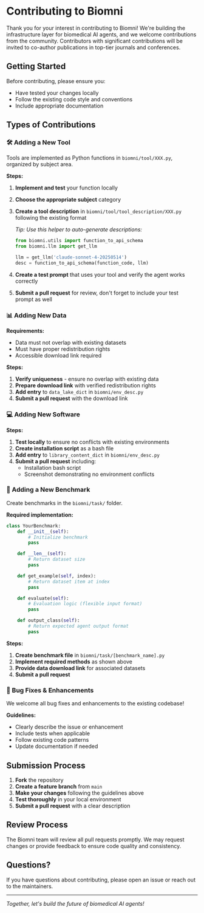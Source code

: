 # Contributing to Biomni

Thank you for your interest in contributing to Biomni! We're building the infrastructure layer for biomedical AI agents, and we welcome contributions from the community. Contributors with significant contributions will be invited to co-author publications in top-tier journals and conferences.

## Getting Started

Before contributing, please ensure you:
- Have tested your changes locally
- Follow the existing code style and conventions
- Include appropriate documentation

## Types of Contributions

### 🛠️ Adding a New Tool

Tools are implemented as Python functions in `biomni/tool/XXX.py`, organized by subject area.

**Steps:**
1. **Implement and test** your function locally
2. **Choose the appropriate subject** category
3. **Create a tool description** in `biomni/tool/tool_description/XXX.py` following the existing format

   *Tip: Use this helper to auto-generate descriptions:*
   ```python
   from biomni.utils import function_to_api_schema
   from biomni.llm import get_llm

   llm = get_llm('claude-sonnet-4-20250514')
   desc = function_to_api_schema(function_code, llm)
   ```

4. **Create a test prompt** that uses your tool and verify the agent works correctly
5. **Submit a pull request** for review, don't forget to include your test prompt as well

### 📊 Adding New Data

**Requirements:**
- Data must not overlap with existing datasets
- Must have proper redistribution rights
- Accessible download link required

**Steps:**
1. **Verify uniqueness** - ensure no overlap with existing data
2. **Prepare download link** with verified redistribution rights
3. **Add entry** to `data_lake_dict` in `biomni/env_desc.py`
4. **Submit a pull request** with the download link

### 💻 Adding New Software

**Steps:**
1. **Test locally** to ensure no conflicts with existing environments
2. **Create installation script** as a bash file
3. **Add entry** to `library_content_dict` in `biomni/env_desc.py`
4. **Submit a pull request** including:
   - Installation bash script
   - Screenshot demonstrating no environment conflicts

### 🎯 Adding a New Benchmark

Create benchmarks in the `biomni/task/` folder.

**Required implementation:**
```python
class YourBenchmark:
    def __init__(self):
        # Initialize benchmark
        pass

    def __len__(self):
        # Return dataset size
        pass

    def get_example(self, index):
        # Return dataset item at index
        pass

    def evaluate(self):
        # Evaluation logic (flexible input format)
        pass

    def output_class(self):
        # Return expected agent output format
        pass
```

**Steps:**
1. **Create benchmark file** in `biomni/task/[benchmark_name].py`
2. **Implement required methods** as shown above
3. **Provide data download link** for associated datasets
4. **Submit a pull request**

### 🐛 Bug Fixes & Enhancements

We welcome all bug fixes and enhancements to the existing codebase!

**Guidelines:**
- Clearly describe the issue or enhancement
- Include tests when applicable
- Follow existing code patterns
- Update documentation if needed

## Submission Process

1. **Fork** the repository
2. **Create a feature branch** from `main`
3. **Make your changes** following the guidelines above
4. **Test thoroughly** in your local environment
5. **Submit a pull request** with a clear description

## Review Process

The Biomni team will review all pull requests promptly. We may request changes or provide feedback to ensure code quality and consistency.

## Questions?

If you have questions about contributing, please open an issue or reach out to the maintainers.

---

*Together, let's build the future of biomedical AI agents!*
